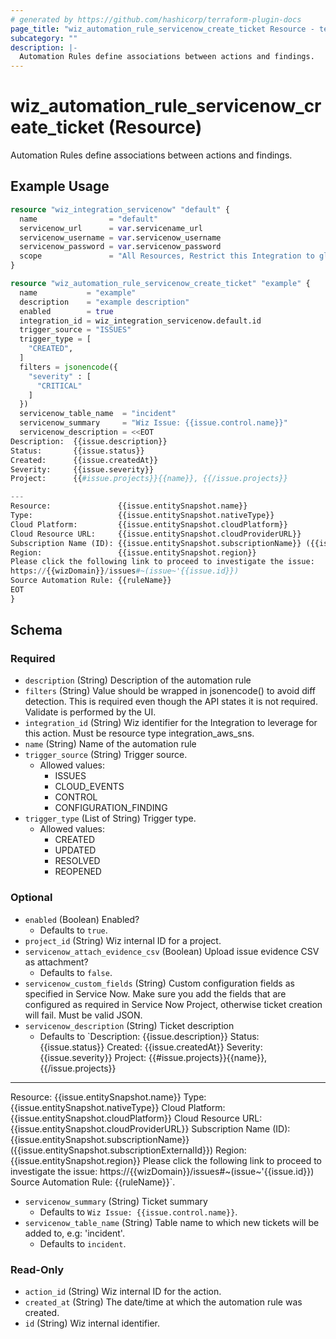 ```yaml
---
# generated by https://github.com/hashicorp/terraform-plugin-docs
page_title: "wiz_automation_rule_servicenow_create_ticket Resource - terraform-provider-wiz"
subcategory: ""
description: |-
  Automation Rules define associations between actions and findings.
---
```


# wiz_automation_rule_servicenow_create_ticket (Resource)

Automation Rules define associations between actions and findings.

## Example Usage

```terraform
resource "wiz_integration_servicenow" "default" {
  name                = "default"
  servicenow_url      = var.servicename_url
  servicenow_username = var.servicenow_username
  servicenow_password = var.servicenow_password
  scope               = "All Resources, Restrict this Integration to global roles only"
}

resource "wiz_automation_rule_servicenow_create_ticket" "example" {
  name           = "example"
  description    = "example description"
  enabled        = true
  integration_id = wiz_integration_servicenow.default.id
  trigger_source = "ISSUES"
  trigger_type = [
    "CREATED",
  ]
  filters = jsonencode({
    "severity" : [
      "CRITICAL"
    ]
  })
  servicenow_table_name  = "incident"
  servicenow_summary     = "Wiz Issue: {{issue.control.name}}"
  servicenow_description = <<EOT
Description:  {{issue.description}}
Status:       {{issue.status}}
Created:      {{issue.createdAt}}
Severity:     {{issue.severity}}
Project:      {{#issue.projects}}{{name}}, {{/issue.projects}}

---
Resource:	            {{issue.entitySnapshot.name}}
Type:	                {{issue.entitySnapshot.nativeType}}
Cloud Platform:	        {{issue.entitySnapshot.cloudPlatform}}
Cloud Resource URL:     {{issue.entitySnapshot.cloudProviderURL}}
Subscription Name (ID): {{issue.entitySnapshot.subscriptionName}} ({{issue.entitySnapshot.subscriptionExternalId}})
Region:	                {{issue.entitySnapshot.region}}
Please click the following link to proceed to investigate the issue:
https://{{wizDomain}}/issues#~(issue~'{{issue.id}})
Source Automation Rule: {{ruleName}}
EOT
}
```

<!-- schema generated by tfplugindocs -->
## Schema

### Required

- `description` (String) Description of the automation rule
- `filters` (String) Value should be wrapped in jsonencode() to avoid diff detection. This is required even though the API states it is not required.  Validate is performed by the UI.
- `integration_id` (String) Wiz identifier for the Integration to leverage for this action. Must be resource type integration_aws_sns.
- `name` (String) Name of the automation rule
- `trigger_source` (String) Trigger source.
    - Allowed values: 
        - ISSUES
        - CLOUD_EVENTS
        - CONTROL
        - CONFIGURATION_FINDING
- `trigger_type` (List of String) Trigger type.
    - Allowed values: 
        - CREATED
        - UPDATED
        - RESOLVED
        - REOPENED

### Optional

- `enabled` (Boolean) Enabled?
    - Defaults to `true`.
- `project_id` (String) Wiz internal ID for a project.
- `servicenow_attach_evidence_csv` (Boolean) Upload issue evidence CSV as attachment?
    - Defaults to `false`.
- `servicenow_custom_fields` (String) Custom configuration fields as specified in Service Now. Make sure you add the fields that are configured as required in Service Now Project, otherwise ticket creation will fail. Must be valid JSON.
- `servicenow_description` (String) Ticket description
    - Defaults to `Description:  {{issue.description}}
Status:       {{issue.status}}
Created:      {{issue.createdAt}}
Severity:     {{issue.severity}}
Project:      {{#issue.projects}}{{name}}, {{/issue.projects}}

---
Resource:	            {{issue.entitySnapshot.name}}
Type:	                {{issue.entitySnapshot.nativeType}}
Cloud Platform:	        {{issue.entitySnapshot.cloudPlatform}}
Cloud Resource URL:     {{issue.entitySnapshot.cloudProviderURL}}
Subscription Name (ID): {{issue.entitySnapshot.subscriptionName}} ({{issue.entitySnapshot.subscriptionExternalId}})
Region:	                {{issue.entitySnapshot.region}}
Please click the following link to proceed to investigate the issue:
https://{{wizDomain}}/issues#~(issue~'{{issue.id}})
Source Automation Rule: {{ruleName}}`.
- `servicenow_summary` (String) Ticket summary
    - Defaults to `Wiz Issue: {{issue.control.name}}`.
- `servicenow_table_name` (String) Table name to which new tickets will be added to, e.g: 'incident'.
    - Defaults to `incident`.

### Read-Only

- `action_id` (String) Wiz internal ID for the action.
- `created_at` (String) The date/time at which the automation rule was created.
- `id` (String) Wiz internal identifier.


